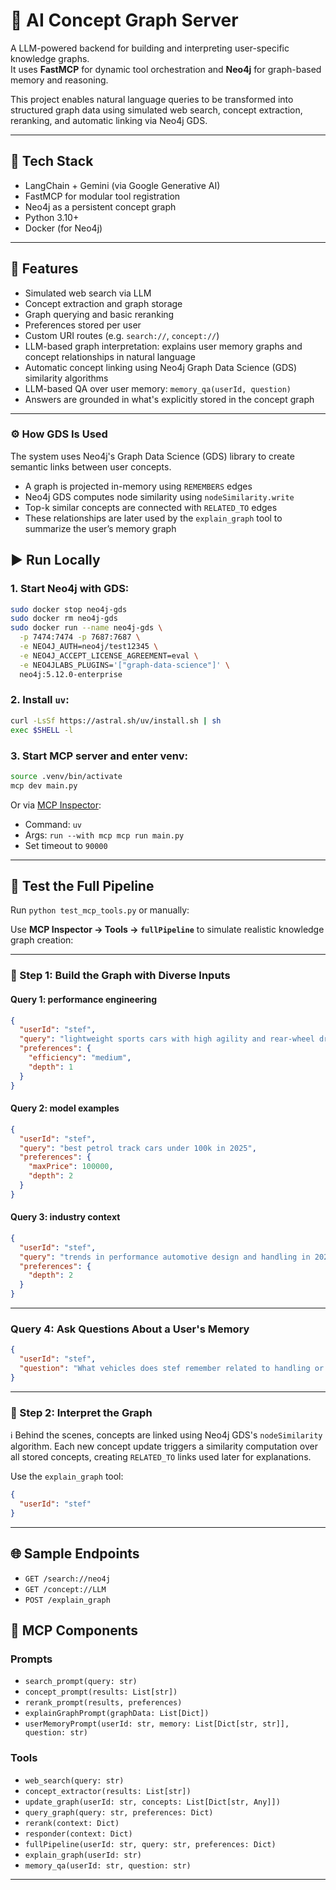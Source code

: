 # 🧠 AI Concept Graph Server

A LLM-powered backend for building and interpreting user-specific knowledge graphs.  
It uses **FastMCP** for dynamic tool orchestration and **Neo4j** for graph-based memory and reasoning.

This project enables natural language queries to be transformed into structured graph data using simulated web search,
concept extraction, reranking, and automatic linking via Neo4j GDS.

---

## 🔧 Tech Stack

* LangChain + Gemini (via Google Generative AI)
* FastMCP for modular tool registration
* Neo4j as a persistent concept graph
* Python 3.10+
* Docker (for Neo4j)

---

## 🚀 Features

* Simulated web search via LLM
* Concept extraction and graph storage
* Graph querying and basic reranking
* Preferences stored per user
* Custom URI routes (e.g. `search://`, `concept://`)
* LLM-based graph interpretation: explains user memory graphs and concept relationships in natural language
* Automatic concept linking using Neo4j Graph Data Science (GDS) similarity algorithms
* LLM-based QA over user memory: `memory_qa(userId, question)`
* Answers are grounded in what's explicitly stored in the concept graph

---

### ⚙️ How GDS Is Used

The system uses Neo4j's Graph Data Science (GDS) library to create semantic links between user concepts.

- A graph is projected in-memory using `REMEMBERS` edges
- Neo4j GDS computes node similarity using `nodeSimilarity.write`
- Top-k similar concepts are connected with `RELATED_TO` edges
- These relationships are later used by the `explain_graph` tool to summarize the user’s memory graph

## ▶️ Run Locally

### 1. Start Neo4j with GDS:

```bash
sudo docker stop neo4j-gds
sudo docker rm neo4j-gds
sudo docker run --name neo4j-gds \
  -p 7474:7474 -p 7687:7687 \
  -e NEO4J_AUTH=neo4j/test12345 \
  -e NEO4J_ACCEPT_LICENSE_AGREEMENT=eval \
  -e NEO4JLABS_PLUGINS='["graph-data-science"]' \
  neo4j:5.12.0-enterprise
```

### 2. Install `uv`:

```bash
curl -LsSf https://astral.sh/uv/install.sh | sh
exec $SHELL -l
```

### 3. Start MCP server and enter venv:

```bash
source .venv/bin/activate
mcp dev main.py
```

Or via [MCP Inspector](http://127.0.0.1:6280):

* Command: `uv`
* Args: `run --with mcp mcp run main.py`
* Set timeout to `90000`

---

## 🧪 Test the Full Pipeline

Run ```python test_mcp_tools.py``` or manually:

Use **MCP Inspector → Tools → `fullPipeline`** to simulate realistic knowledge graph creation:

---

### 🔁 Step 1: Build the Graph with Diverse Inputs

#### Query 1: performance engineering

```json
{
  "userId": "stef",
  "query": "lightweight sports cars with high agility and rear-wheel drive",
  "preferences": {
    "efficiency": "medium",
    "depth": 1
  }
}
```

#### Query 2: model examples

```json
{
  "userId": "stef",
  "query": "best petrol track cars under 100k in 2025",
  "preferences": {
    "maxPrice": 100000,
    "depth": 2
  }
}
```

#### Query 3: industry context

```json
{
  "userId": "stef",
  "query": "trends in performance automotive design and handling in 2025",
  "preferences": {
    "depth": 2
  }
}
```

---

### Query 4: Ask Questions About a User's Memory

```json
{
  "userId": "stef",
  "question": "What vehicles does stef remember related to handling or agility?"
}

```

---

### 📖 Step 2: Interpret the Graph
ℹ️ Behind the scenes, concepts are linked using Neo4j GDS's `nodeSimilarity` algorithm. 
Each new concept update triggers a similarity computation over all stored concepts, creating `RELATED_TO` links used later for explanations.

Use the `explain_graph` tool:

```json
{
  "userId": "stef"
}
```

---

## 🌐 Sample Endpoints

* `GET /search://neo4j`
* `GET /concept://LLM`
* `POST /explain_graph`  

## 🔧 MCP Components

### Prompts
- `search_prompt(query: str)`
- `concept_prompt(results: List[str])`
- `rerank_prompt(results, preferences)`
- `explainGraphPrompt(graphData: List[Dict])`
- `userMemoryPrompt(userId: str, memory: List[Dict[str, str]], question: str)`

### Tools
- `web_search(query: str)`
- `concept_extractor(results: List[str])`
- `update_graph(userId: str, concepts: List[Dict[str, Any]])`
- `query_graph(query: str, preferences: Dict)`
- `rerank(context: Dict)`
- `responder(context: Dict)`
- `fullPipeline(userId: str, query: str, preferences: Dict)`
- `explain_graph(userId: str)`
- `memory_qa(userId: str, question: str)`

---